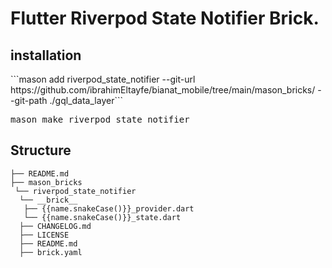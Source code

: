 # Flutter Riverpod State Notifier Brick.

<h2>installation</h2>
```mason add riverpod_state_notifier --git-url https://github.com/ibrahimEltayfe/bianat_mobile/tree/main/mason_bricks/ --git-path ./gql_data_layer```

<pre>mason make riverpod_state_notifier</pre>

<h2>Structure</h2>

```
├── README.md
├── mason_bricks
 └── riverpod_state_notifier
  └── __brick__
   ├── {{name.snakeCase()}}_provider.dart
   └── {{name.snakeCase()}}_state.dart 
  ├── CHANGELOG.md
  ├── LICENSE
  ├── README.md
  ├── brick.yaml

```


